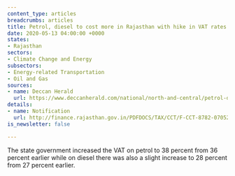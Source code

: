 ```yaml
---
content_type: articles
breadcrumbs: articles
title: Petrol, diesel to cost more in Rajasthan with hike in VAT rates
date: 2020-05-13 04:00:00 +0000
states:
- Rajasthan
sectors:
- Climate Change and Energy
subsectors:
- Energy-related Transportation
- Oil and Gas
sources:
- name: Deccan Herald
  url: https://www.deccanherald.com/national/north-and-central/petrol-diesel-to-cost-more-in-rajasthan-with-hike-in-vat-rates-834861.html
details:
- name: Notification
  url: http://finance.rajasthan.gov.in/PDFDOCS/TAX/CCT/F-CCT-8782-07052020.pdf
is_newsletter: false

---
```

The state government increased the VAT on petrol to 38 percent from 36 percent earlier while on diesel there was also a slight increase to 28 percent from 27 percent earlier.
